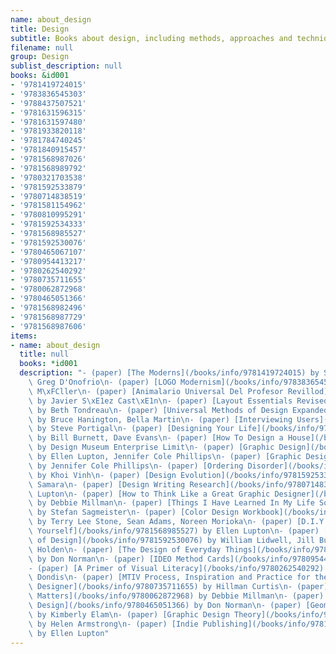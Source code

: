 ```yaml
---
name: about_design
title: Design
subtitle: Books about design, including methods, approaches and techniques
filename: null
group: Design
sublist_description: null
books: &id001
- '9781419724015'
- '9783836545303'
- '9788437507521'
- '9781631596315'
- '9781631597480'
- '9781933820118'
- '9781784740245'
- '9781840915457'
- '9781568987026'
- '9781568989792'
- '9780321703538'
- '9781592533879'
- '9780714838519'
- '9781581154962'
- '9780810995291'
- '9781592534333'
- '9781568985527'
- '9781592530076'
- '9780465067107'
- '9780954413217'
- '9780262540292'
- '9780735711655'
- '9780062872968'
- '9780465051366'
- '9781568982496'
- '9781568987729'
- '9781568987606'
items:
- name: about_design
  title: null
  books: *id001
  description: "- (paper) [The Moderns](/books/info/9781419724015) by Steven Heller,\
    \ Greg D'Onofrio\n- (paper) [LOGO Modernism](/books/info/9783836545303) by Jens\
    \ M\xFCller\n- (paper) [Animalario Universal Del Profesor Revillod](/books/info/9788437507521)\
    \ by Javier S\xE1ez Cast\xE1n\n- (paper) [Layout Essentials Revised and Updated](/books/info/9781631596315)\
    \ by Beth Tondreau\n- (paper) [Universal Methods of Design Expanded and Revised](/books/info/9781631597480)\
    \ by Bruce Hanington, Bella Martin\n- (paper) [Interviewing Users](/books/info/9781933820118)\
    \ by Steve Portigal\n- (paper) [Designing Your Life](/books/info/9781784740245)\
    \ by Bill Burnett, Dave Evans\n- (paper) [How To Design a House](/books/info/9781840915457)\
    \ by Design Museum Enterprise Limit\n- (paper) [Graphic Design](/books/info/9781568987026)\
    \ by Ellen Lupton, Jennifer Cole Phillips\n- (paper) [Graphic Design Thinking](/books/info/9781568989792)\
    \ by Jennifer Cole Phillips\n- (paper) [Ordering Disorder](/books/info/9780321703538)\
    \ by Khoi Vinh\n- (paper) [Design Evolution](/books/info/9781592533879) by Timothy\
    \ Samara\n- (paper) [Design Writing Research](/books/info/9780714838519) by Ellen\
    \ Lupton\n- (paper) [How to Think Like a Great Graphic Designer](/books/info/9781581154962)\
    \ by Debbie Millman\n- (paper) [Things I Have Learned In My Life So Far](/books/info/9780810995291)\
    \ by Stefan Sagmeister\n- (paper) [Color Design Workbook](/books/info/9781592534333)\
    \ by Terry Lee Stone, Sean Adams, Noreen Morioka\n- (paper) [D.I.Y.: Design It\
    \ Yourself](/books/info/9781568985527) by Ellen Lupton\n- (paper) [Universal Principles\
    \ of Design](/books/info/9781592530076) by William Lidwell, Jill Butler, Kritina\
    \ Holden\n- (paper) [The Design of Everyday Things](/books/info/9780465067107)\
    \ by Don Norman\n- (paper) [IDEO Method Cards](/books/info/9780954413217) by Ideo\n\
    - (paper) [A Primer of Visual Literacy](/books/info/9780262540292) by Donis A\
    \ Dondis\n- (paper) [MTIV Process, Inspiration and Practice for the New Media\
    \ Designer](/books/info/9780735711655) by Hillman Curtis\n- (paper) [Why Design\
    \ Matters](/books/info/9780062872968) by Debbie Millman\n- (paper) [Emotional\
    \ Design](/books/info/9780465051366) by Don Norman\n- (paper) [Geometry of Design](/books/info/9781568982496)\
    \ by Kimberly Elam\n- (paper) [Graphic Design Theory](/books/info/9781568987729)\
    \ by Helen Armstrong\n- (paper) [Indie Publishing](/books/info/9781568987606)\
    \ by Ellen Lupton"
---
```



